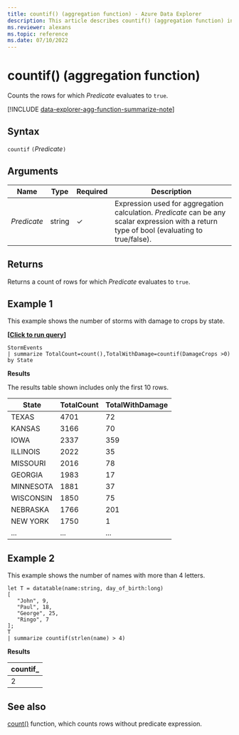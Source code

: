 ```yaml
---
title: countif() (aggregation function) - Azure Data Explorer
description: This article describes countif() (aggregation function) in Azure Data Explorer.
ms.reviewer: alexans
ms.topic: reference
ms.date: 07/10/2022
---
```

# countif() (aggregation function)

Counts the rows for which *Predicate* evaluates to `true`.

[!INCLUDE [data-explorer-agg-function-summarize-note](../../includes/data-explorer-agg-function-summarize-note.md)]

## Syntax

`countif` `(`*Predicate*`)`

## Arguments

| Name | Type | Required | Description |
|--|--|--|--|
| *Predicate*|  string | &check; | Expression used for aggregation calculation. *Predicate* can be any scalar expression with a return type of bool (evaluating to true/false).

## Returns

Returns a count of rows for which *Predicate* evaluates to `true`.

## Example 1

This example shows the number of storms with damage to crops by state.

**\[**[**Click to run query**](https://dataexplorer.azure.com/clusters/help/databases/Samples?query=H4sIAAAAAAAAAwsuyS/KdS1LzSsp5qpRKC7NzU0syqxKVQjJL0nMcc4vzSuxTQaRGpo6YKHwzJIMl8TcxPRUiHhmmgaE61yUX1CsYGegqZBUqRBckliSCgAAARcgWwAAAA==)**\]**

```kusto
StormEvents
| summarize TotalCount=count(),TotalWithDamage=countif(DamageCrops >0) by State
```

**Results**

The results table shown includes only the first 10 rows.

| State                | TotalCount | TotalWithDamage |
| -------------------- | ---------- | --------------- |
| TEXAS                | 4701       | 72              |
| KANSAS               | 3166       | 70              |
| IOWA                 | 2337       | 359             |
| ILLINOIS             | 2022       | 35              |
| MISSOURI             | 2016       | 78              |
| GEORGIA              | 1983       | 17              |
| MINNESOTA            | 1881       | 37              |
| WISCONSIN            | 1850       | 75              |
| NEBRASKA             | 1766       | 201             |
| NEW YORK             | 1750       | 1               |
| ... | ... | ... |

## Example 2

This example shows the number of names with more than 4 letters.

```kusto
let T = datatable(name:string, day_of_birth:long)
[
   "John", 9,
   "Paul", 18,
   "George", 25,
   "Ringo", 7
];
T
| summarize countif(strlen(name) > 4)
```

**Results**

|countif_|
|----|
|2|

## See also

[count()](count-aggfunction.md) function, which counts rows without predicate expression.
